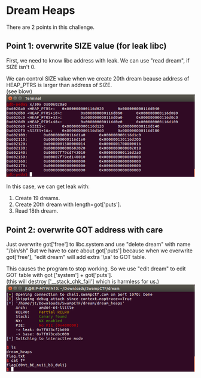 # Dream Heaps
There are 2 points in this challenge.  
## Point 1: overwrite SIZE value (for leak libc)
First, we need to know libc address with leak. We can use "read dream", if SIZE isn't 0. 

We can control SIZE value when we create 20th dream beause address of HEAP_PTRS is larger than address of SIZE.  
(see blow)   
![structure](https://github.com/jt00000/ctf.writeup/blob/master/SwampCTF/dream/Screenshot%20from%202019-04-09%2022-31-27.png)

In this case, we can get leak with:  
1. Create 19 dreams.
2. Create 20th dream with length=got['puts'].
3. Read 18th dream.


## Point 2: overwrite GOT address with care
Just overwrite got['free'] to libc.system and use "delete dream" with name "/bin/sh"
But we have to care about got['puts'] because when we overwrite got['free'], "edit dream" will add extra '\xa' to GOT table.   

This causes the program to stop working. So we use "edit dream" to edit GOT table with got ['system'] + got['puts'].  
(this will destroy ['__stack_chk_fail'] which is harmless for us.) 
![flag](https://github.com/jt00000/ctf.writeup/blob/master/SwampCTF/dream/swamp2019_dreamheaps.png)
